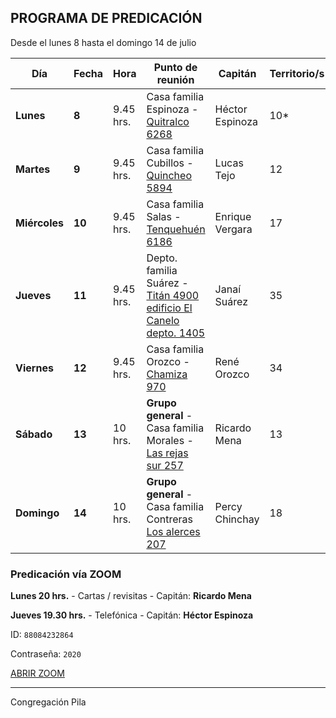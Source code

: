## PROGRAMA DE PREDICACIÓN

Desde el lunes 8 hasta el domingo 14 de julio

| Día           | Fecha  | Hora      | Punto de reunión                                             | Capitán         | Territorio/s                                                 |
| ------------- | ------ | --------- | ------------------------------------------------------------ | --------------- | ------------------------------------------------------------ |
| **Lunes**     | **8**  | 9.45 hrs. | Casa familia Espinoza - [Quitralco 6268](https://goo.gl/maps/mQCRL1tuu2vJwiDn8) | Héctor Espinoza | 10* |
| **Martes**    | **9**  | 9.45 hrs. | Casa familia Cubillos - [Quincheo 5894](https://goo.gl/maps/xJzwWzCdVJ38DnLZ6) | Lucas Tejo      | 12                                                           |
| **Miércoles** | **10** | 9.45 hrs. | Casa familia Salas - [Tenquehuén 6186](https://maps.app.goo.gl/T38HmLMMmFtGgB5x9) | Enrique Vergara | 17                                                           |
| **Jueves**    | **11** | 9.45 hrs. | Depto. familia Suárez - [Titán 4900 edificio El Canelo depto. 1405](https://goo.gl/maps/LoEgSwvXgAAsxK4p7) | Janaí Suárez    | 35                                                           |
| **Viernes**   | **12** | 9.45 hrs. | Casa familia Orozco - [Chamiza 970](https://goo.gl/maps/3dBBwBgLSQm5BhuC6) | René Orozco     | 34                                                           |
| **Sábado**    | **13** | 10 hrs.   | **Grupo general** - Casa familia Morales - [Las rejas sur 257](https://goo.gl/maps/a5JMHnj4yiTQRPRQ6) | Ricardo Mena    | 13                                                           |
| **Domingo**   | **14** | 10 hrs.   | **Grupo general** - Casa familia Contreras [Los alerces 207](https://goo.gl/maps/yEMVsrJ5HmNpALe49) | Percy Chinchay  | 18                                                           |

### Predicación vía ZOOM

**Lunes 20 hrs.** - Cartas / revisitas - Capitán: **Ricardo Mena**

**Jueves 19.30 hrs.** - Telefónica - Capitán: **Héctor Espinoza**

ID: `88084232864`

Contraseña: `2020`

[ABRIR ZOOM](https://us06web.zoom.us/j/87540980281?pwd=YUtVa09ZUndTWFJycVFTMzJ5b3JnZz09)

------

Congregación Pila

